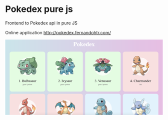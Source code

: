 # Pokedex pure js

Frontend to Pokedex api in pure JS

Online application http://pokedex.fernandohtr.com/

![screenshot](src/imgs/screenshot-pokedex.png)
